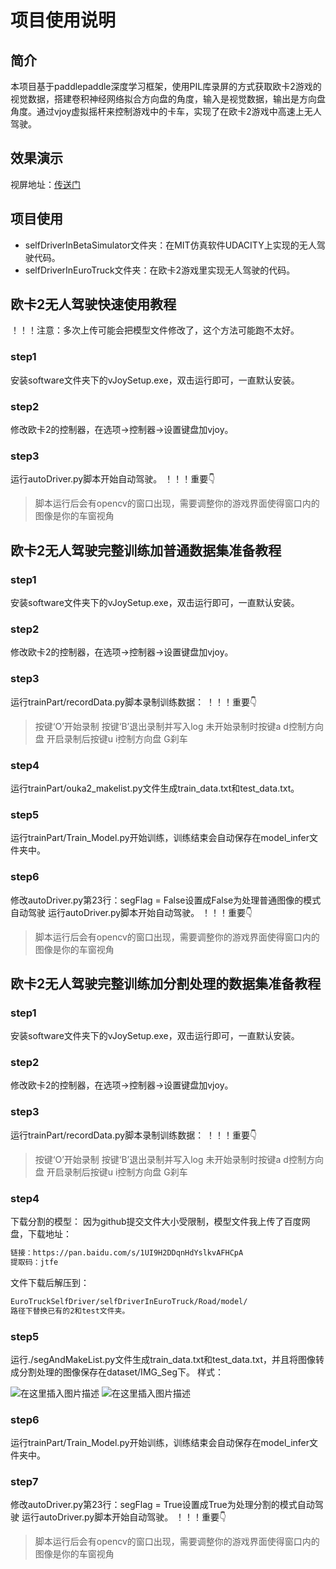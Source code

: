 # 项目使用说明
## 简介
本项目基于paddlepaddle深度学习框架，使用PIL库录屏的方式获取欧卡2游戏的视觉数据，搭建卷积神经网络拟合方向盘的角度，输入是视觉数据，输出是方向盘角度。通过vjoy虚拟摇杆来控制游戏中的卡车，实现了在欧卡2游戏中高速上无人驾驶。

## 效果演示
视屏地址：[传送门](https://www.bilibili.com/video/BV1gC4y1t7YY)

## 项目使用
- selfDriverInBetaSimulator文件夹：在MIT仿真软件UDACITY上实现的无人驾驶代码。
- selfDriverInEuroTruck文件夹：在欧卡2游戏里实现无人驾驶的代码。

## 欧卡2无人驾驶快速使用教程
！！！注意：多次上传可能会把模型文件修改了，这个方法可能跑不太好。
### step1
安装software文件夹下的vJoySetup.exe，双击运行即可，一直默认安装。
### step2
修改欧卡2的控制器，在选项->控制器->设置键盘加vjoy。
### step3
运行autoDriver.py脚本开始自动驾驶。
！！！重要👇
>脚本运行后会有opencv的窗口出现，需要调整你的游戏界面使得窗口内的图像是你的车窗视角

## 欧卡2无人驾驶完整训练加普通数据集准备教程
### step1
安装software文件夹下的vJoySetup.exe，双击运行即可，一直默认安装。
### step2
修改欧卡2的控制器，在选项->控制器->设置键盘加vjoy。
### step3
运行trainPart/recordData.py脚本录制训练数据：
！！！重要👇
>按键‘O’开始录制
按键‘B’退出录制并写入log
未开始录制时按键a d控制方向盘
开启录制后按键u i控制方向盘
G刹车

### step4
运行trainPart/ouka2_makelist.py文件生成train_data.txt和test_data.txt。
### step5
运行trainPart/Train_Model.py开始训练，训练结束会自动保存在model_infer文件夹中。
### step6
修改autoDriver.py第23行：segFlag = False设置成False为处理普通图像的模式自动驾驶
运行autoDriver.py脚本开始自动驾驶。
！！！重要👇
>脚本运行后会有opencv的窗口出现，需要调整你的游戏界面使得窗口内的图像是你的车窗视角

## 欧卡2无人驾驶完整训练加分割处理的数据集准备教程
### step1
安装software文件夹下的vJoySetup.exe，双击运行即可，一直默认安装。
### step2
修改欧卡2的控制器，在选项->控制器->设置键盘加vjoy。
### step3
运行trainPart/recordData.py脚本录制训练数据：
！！！重要👇
>按键‘O’开始录制
按键‘B’退出录制并写入log
未开始录制时按键a d控制方向盘
开启录制后按键u i控制方向盘
G刹车

### step4
下载分割的模型：
因为github提交文件大小受限制，模型文件我上传了百度网盘，下载地址：
```bash
链接：https://pan.baidu.com/s/1UI9H2DDqnHdYslkvAFHCpA 
提取码：jtfe
```
文件下载后解压到：

```bash
EuroTruckSelfDriver/selfDriverInEuroTruck/Road/model/
路径下替换已有的2和test文件夹。
```

### step5
运行./segAndMakeList.py文件生成train_data.txt和test_data.txt，并且将图像转成分割处理的图像保存在dataset/IMG_Seg下。
样式：

![在这里插入图片描述](https://img-blog.csdnimg.cn/20200831174105154.jpg?x-oss-process=image/watermark,type_ZmFuZ3poZW5naGVpdGk,shadow_10,text_aHR0cHM6Ly9ibG9nLmNzZG4ubmV0L3FxXzM3NjY4NDM2,size_16,color_FFFFFF,t_70#pic_center)
![在这里插入图片描述](https://img-blog.csdnimg.cn/2020083117411778.jpg?x-oss-process=image/watermark,type_ZmFuZ3poZW5naGVpdGk,shadow_10,text_aHR0cHM6Ly9ibG9nLmNzZG4ubmV0L3FxXzM3NjY4NDM2,size_16,color_FFFFFF,t_70#pic_center)

### step6
运行trainPart/Train_Model.py开始训练，训练结束会自动保存在model_infer文件夹中。
### step7
修改autoDriver.py第23行：segFlag = True设置成True为处理分割的模式自动驾驶
运行autoDriver.py脚本开始自动驾驶。
！！！重要👇
>脚本运行后会有opencv的窗口出现，需要调整你的游戏界面使得窗口内的图像是你的车窗视角
